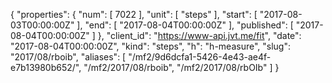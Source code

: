 {
  "properties": {
    "num": [
      7022
    ],
    "unit": [
      "steps"
    ],
    "start": [
      "2017-08-03T00:00:00Z"
    ],
    "end": [
      "2017-08-04T00:00:00Z"
    ],
    "published": [
      "2017-08-04T00:00:00Z"
    ]
  },
  "client_id": "https://www-api.jvt.me/fit",
  "date": "2017-08-04T00:00:00Z",
  "kind": "steps",
  "h": "h-measure",
  "slug": "2017/08/rboib",
  "aliases": [
    "/mf2/9d6dcfa1-5426-4e43-ae4f-e7b13980b652/",
    "/mf2/2017/08/rboib",
    "/mf2/2017/08/rbOIb"
  ]
}
